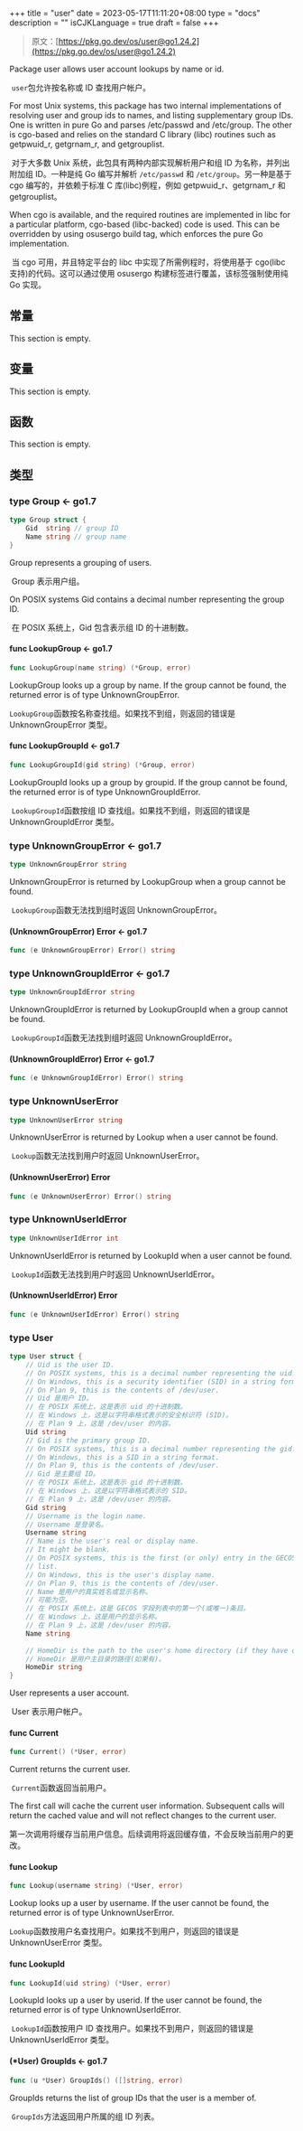 +++
title = "user"
date = 2023-05-17T11:11:20+08:00
type = "docs"
description = ""
isCJKLanguage = true
draft = false
+++
> 原文：[https://pkg.go.dev/os/user@go1.24.2](https://pkg.go.dev/os/user@go1.24.2)

Package user allows user account lookups by name or id.

​	`user`包允许按名称或 ID 查找用户帐户。

For most Unix systems, this package has two internal implementations of resolving user and group ids to names, and listing supplementary group IDs. One is written in pure Go and parses /etc/passwd and /etc/group. The other is cgo-based and relies on the standard C library (libc) routines such as getpwuid_r, getgrnam_r, and getgrouplist.

​	对于大多数 Unix 系统，此包具有两种内部实现解析用户和组 ID 为名称，并列出附加组 ID。一种是纯 Go 编写并解析 `/etc/passwd` 和 `/etc/group`。另一种是基于 cgo 编写的，并依赖于标准 C 库(libc)例程，例如 getpwuid_r、getgrnam_r 和 getgrouplist。

When cgo is available, and the required routines are implemented in libc for a particular platform, cgo-based (libc-backed) code is used. This can be overridden by using osusergo build tag, which enforces the pure Go implementation.

​	当 cgo 可用，并且特定平台的 libc 中实现了所需例程时，将使用基于 cgo(libc 支持)的代码。这可以通过使用 osusergo 构建标签进行覆盖，该标签强制使用纯 Go 实现。

## 常量 

This section is empty.

## 变量

This section is empty.

## 函数

This section is empty.

## 类型

### type Group  <- go1.7

``` go 
type Group struct {
	Gid  string // group ID
	Name string // group name
}
```

Group represents a grouping of users.

​	Group 表示用户组。

On POSIX systems Gid contains a decimal number representing the group ID.

​	在 POSIX 系统上，Gid 包含表示组 ID 的十进制数。

#### func LookupGroup  <- go1.7

``` go 
func LookupGroup(name string) (*Group, error)
```

LookupGroup looks up a group by name. If the group cannot be found, the returned error is of type UnknownGroupError.

​	`LookupGroup`函数按名称查找组。如果找不到组，则返回的错误是 UnknownGroupError 类型。

#### func LookupGroupId  <- go1.7

``` go 
func LookupGroupId(gid string) (*Group, error)
```

LookupGroupId looks up a group by groupid. If the group cannot be found, the returned error is of type UnknownGroupIdError.

​	`LookupGroupId`函数按组 ID 查找组。如果找不到组，则返回的错误是 UnknownGroupIdError 类型。

### type UnknownGroupError  <- go1.7

``` go 
type UnknownGroupError string
```

UnknownGroupError is returned by LookupGroup when a group cannot be found.

​	`LookupGroup`函数无法找到组时返回 UnknownGroupError。

#### (UnknownGroupError) Error  <- go1.7

``` go 
func (e UnknownGroupError) Error() string
```

### type UnknownGroupIdError  <- go1.7

``` go 
type UnknownGroupIdError string
```

UnknownGroupIdError is returned by LookupGroupId when a group cannot be found.

​	`LookupGroupId`函数无法找到组时返回 UnknownGroupIdError。

#### (UnknownGroupIdError) Error  <- go1.7

``` go 
func (e UnknownGroupIdError) Error() string
```

### type UnknownUserError 

``` go 
type UnknownUserError string
```

UnknownUserError is returned by Lookup when a user cannot be found.

​	`Lookup`函数无法找到用户时返回 UnknownUserError。

#### (UnknownUserError) Error 

``` go 
func (e UnknownUserError) Error() string
```

### type UnknownUserIdError 

``` go 
type UnknownUserIdError int
```

UnknownUserIdError is returned by LookupId when a user cannot be found.

​	`LookupId`函数无法找到用户时返回 UnknownUserIdError。

#### (UnknownUserIdError) Error 

``` go 
func (e UnknownUserIdError) Error() string
```

### type User 

``` go 
type User struct {
    // Uid is the user ID.
	// On POSIX systems, this is a decimal number representing the uid.
	// On Windows, this is a security identifier (SID) in a string format.
	// On Plan 9, this is the contents of /dev/user.
	// Uid 是用户 ID。
	// 在 POSIX 系统上，这是表示 uid 的十进制数。
	// 在 Windows 上，这是以字符串格式表示的安全标识符 (SID)。
	// 在 Plan 9 上，这是 /dev/user 的内容。
	Uid string
    // Gid is the primary group ID.
	// On POSIX systems, this is a decimal number representing the gid.
	// On Windows, this is a SID in a string format.
	// On Plan 9, this is the contents of /dev/user.
	// Gid 是主要组 ID。
	// 在 POSIX 系统上，这是表示 gid 的十进制数。
	// 在 Windows 上，这是以字符串格式表示的 SID。
	// 在 Plan 9 上，这是 /dev/user 的内容。
	Gid string
    // Username is the login name.
	// Username 是登录名。
	Username string
    // Name is the user's real or display name.
	// It might be blank.
	// On POSIX systems, this is the first (or only) entry in the GECOS field
	// list.
	// On Windows, this is the user's display name.
	// On Plan 9, this is the contents of /dev/user.
	// Name 是用户的真实姓名或显示名称。
	// 可能为空。
	// 在 POSIX 系统上，这是 GECOS 字段列表中的第一个(或唯一)条目。
	// 在 Windows 上，这是用户的显示名称。
	// 在 Plan 9 上，这是 /dev/user 的内容。
	Name string
    
    // HomeDir is the path to the user's home directory (if they have one).
	// HomeDir 是用户主目录的路径(如果有)。
    HomeDir string
}
```

User represents a user account.

​	User 表示用户帐户。

#### func Current 

``` go 
func Current() (*User, error)
```

Current returns the current user.

​	`Current`函数返回当前用户。

The first call will cache the current user information. Subsequent calls will return the cached value and will not reflect changes to the current user.

​	第一次调用将缓存当前用户信息。后续调用将返回缓存值，不会反映当前用户的更改。

#### func Lookup 

``` go 
func Lookup(username string) (*User, error)
```

Lookup looks up a user by username. If the user cannot be found, the returned error is of type UnknownUserError.

​	`Lookup`函数按用户名查找用户。如果找不到用户，则返回的错误是 UnknownUserError 类型。

#### func LookupId 

``` go 
func LookupId(uid string) (*User, error)
```

LookupId looks up a user by userid. If the user cannot be found, the returned error is of type UnknownUserIdError.

​	`LookupId`函数按用户 ID 查找用户。如果找不到用户，则返回的错误是 UnknownUserIdError 类型。

#### (*User) GroupIds  <- go1.7

``` go 
func (u *User) GroupIds() ([]string, error)
```

GroupIds returns the list of group IDs that the user is a member of.

​	`GroupIds`方法返回用户所属的组 ID 列表。